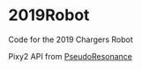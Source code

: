# 2019Robot
Code for the 2019 Chargers Robot

Pixy2 API from [PseudoResonance](https://github.com/PseudoResonance/Pixy2JavaAPI)